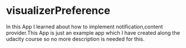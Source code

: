 # visualizerPreference
In this App I learned about how to implement notification,content provider.This App is just an example
app which I have created along the udacity course so no more description is needed for this.
